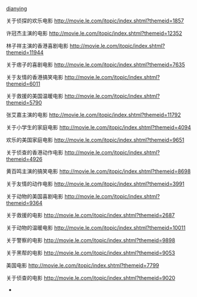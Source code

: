 
[dianying](https://github.com/7900ms/notinternet_deserted/blob/master/dianying.md)

关于侦探的欢乐电影
http://movie.le.com/itopic/index.shtml?themeid=1857

许冠杰主演的电影
http://movie.le.com/itopic/index.shtml?themeid=12352

林子祥主演的香港喜剧电影
http://movie.le.com/itopic/index.shtml?themeid=11944

关于痞子的喜剧电影
http://movie.le.com/itopic/index.shtml?themeid=7635

关于友情的香港搞笑电影
http://movie.le.com/itopic/index.shtml?themeid=6011

关于救援的美国温暖电影
http://movie.le.com/itopic/index.shtml?themeid=5790

张艾嘉主演的电影
http://movie.le.com/itopic/index.shtml?themeid=11792

关于小学生的家庭电影
http://movie.le.com/itopic/index.shtml?themeid=4094

欢乐的美国家庭电影
http://movie.le.com/itopic/index.shtml?themeid=9651

关于侦查的香港动作电影
http://movie.le.com/itopic/index.shtml?themeid=4926

黄百鸣主演的搞笑电影
http://movie.le.com/itopic/index.shtml?themeid=8698

关于友情的动作电影
http://movie.le.com/itopic/index.shtml?themeid=3991

关于动物的美国喜剧电影
http://movie.le.com/itopic/index.shtml?themeid=9364

关于救援的电影
http://movie.le.com/itopic/index.shtml?themeid=2687

关于动物的温暖电影
http://movie.le.com/itopic/index.shtml?themeid=10011

关于警察的电影
http://movie.le.com/itopic/index.shtml?themeid=9898

关于黑帮的电影
http://movie.le.com/itopic/index.shtml?themeid=9053

美国电影
http://movie.le.com/itopic/index.shtml?themeid=7799

关于侦查的电影
http://movie.le.com/itopic/index.shtml?themeid=9020



-
